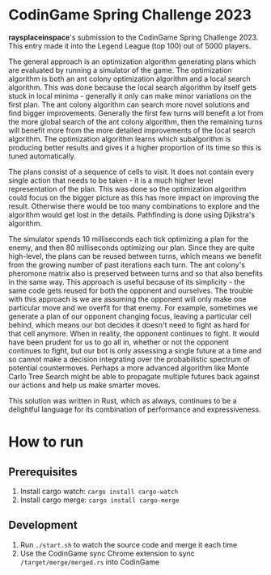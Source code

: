 # CodinGame Spring Challenge 2023

**raysplaceinspace**'s submission to the CodinGame Spring Challenge 2023. This entry made it into the Legend League (top 100) out of 5000 players.

The general approach is an optimization algorithm generating plans which are evaluated by running a simulator of the game.
The optimization algorithm is both an ant colony optimization algorithm and a local search algorithm. This was done because the local search algorithm by itself gets stuck in local minima - generally it only can make minor variations on the first plan. The ant colony algorithm can search more novel solutions and find bigger improvements. Generally the first few turns will benefit a lot from the more global search of the ant colony algorithm, then the remaining turns will benefit more from the more detailed improvements of the local search algorithm. The optimization algorithm learns which subalgorithm is producing better results and gives it a higher proportion of its time so this is tuned automatically.

The plans consist of a sequence of cells to visit. It does not contain every single action that needs to be taken - it is a much higher level representation of the plan. This was done so the optimization algorithm could focus on the bigger picture as this has more impact on improving the result. Otherwise there would be too many combinations to explore and the algorithm would get lost in the details. Pathfinding is done using Djikstra's algorithm.

The simulator spends 10 milliseconds each tick optimizing a plan for the enemy, and then 80 milliseconds optimizing our plan. Since they are quite high-level, the plans can be reused between turns, which means we benefit from the growing number of past iterations each turn. The ant colony's pheromone matrix also is preserved between turns and so that also benefits in the same way. This approach is useful because of its simplicity - the same code gets reused for both the opponent and ourselves. The trouble with this approach is we are assuming the opponent will only make one particular move and we overfit for that enemy. For example, sometimes we generate a plan of our opponent changing focus, leaving a particular cell behind, which means our bot decides it doesn't need to fight as hard for that cell anymore. When in reality, the opponent continues to fight. It would have been prudent for us to go all in, whether or not the opponent continues to fight, but our bot is only assessing a single future at a time and so cannot make a decision integrating over the probabilistic spectrum of potential countermoves. Perhaps a more advanced algorithm like Monte Carlo Tree Search might be able to propagate multiple futures back against our actions and help us make smarter moves.

This solution was written in Rust, which as always, continues to be a delightful language for its combination of performance and expressiveness.


# How to run

## Prerequisites

1. Install cargo watch: `cargo install cargo-watch`
2. Install cargo merge: `cargo install cargo-merge`

## Development

1. Run `./start.sh` to watch the source code and merge it each time
2. Use the CodinGame sync Chrome extension to sync `/target/merge/merged.rs` into CodinGame